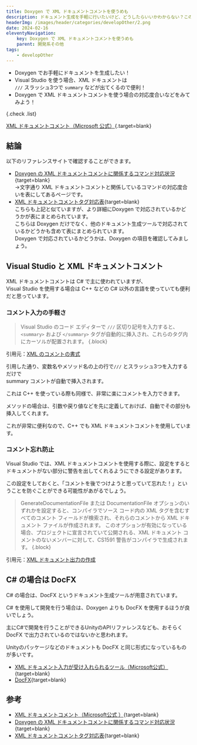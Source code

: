 ```yaml
---
title: Doxygen で XML ドキュメントコメントを使うめも
description: ドキュメント生成を手軽に行いたいけど、どうしたらいいかわからない？この記事では、Doxygenを使った簡単な方法や、Visual Studioでの便利なXMLドキュメントコメントの活用法を紹介しています。さらに、C#開発者には必見のドキュメント生成ツールであるDocFXについても紹介しています。XMLドキュメントの使い方やツールの選び方について知りたい方はぜひ読んでみてください！
headerImg: /images/header/categories/developOther/2.png
date: 2024-02-16
eleventyNavigation:
    key: Doxygen で XML ドキュメントコメントを使うめも
    parent: 開発系その他
tags:
    - developOther
---
```


- Doxygen でお手軽にドキュメントを生成したい！
- Visual Studio を使う場合、XML ドキュメントは  
`///` スラッシュ3つで `summary` などが出てくるので便利！
- Doxygen で XML ドキュメントコメントを使う場合の対応度合いなどをみてみよう！

{.check .list}

[XML ドキュメントコメント（Microsoft 公式）](https://learn.microsoft.com/ja-jp/dotnet/csharp/language-reference/xmldoc/){.target=blank}

## 結論

以下のリファレンスサイトで確認することができます。

- [Doxygen の XML ドキュメントコメントに関係するコマンド対応状況](https://cercopes-z.com/Doxygen/list-xmldoc-dxy.html){target=blank}  
→文字通り XML ドキュメントコメントと関係しているコマンドの対応度合いを表にしてあるページです。
- [XML ドキュメントコメントタグ対応表](https://cercopes-z.com/XMLDoc/index.html){target=blank}  
こちらも上記と似ていますが、より詳細にDoxygen で対応されているかどうかが表にまとめられています。  
こちらは Doxygen だけでなく、他のドキュメント生成ツールで対応されているかどうかも含めて表にまとめられています。  
Doxygen で対応されているかどうかは、Doxygen の項目を確認してみましょう。

## Visual Studio と XML ドキュメントコメント

XML ドキュメントコメントは C# で主に使われていますが、  
Visual Studio を使用する場合は C++ などの C# 以外の言語を使っていても便利だと思っています。

### コメント入力の手軽さ
> Visual Studio のコード エディターで `///` 区切り記号を入力すると、`<summary>` および `</summary>` タグが自動的に挿入され、これらのタグ内にカーソルが配置されます。
{.block}

引用元：[XML のコメントの書式](https://learn.microsoft.com/ja-jp/dotnet/csharp/language-reference/xmldoc/#xml-comment-formats)

引用した通り、変数名やメソッド名の上の行で`///` とスラッシュ3つを入力するだけで  
summary コメントが自動で挿入されます。

これは C++ を使っている際も同様で、非常に楽にコメントを入力できます。

メソッドの場合は、引数や戻り値などを先に定義しておけば、自動でその部分も挿入してくれます。

これが非常に便利なので、C++ でも XML ドキュメントコメントを使用しています。

### コメント忘れ防止
Visual Studio では、XML ドキュメントコメントを使用する際に、設定をするとドキュメントがない部分に警告を出してくれるようにできる設定があります。

この設定をしておくと、「コメントを後でつけようと思っていて忘れた！」ということを防ぐことができる可能性があがるでしょう。

> GenerateDocumentationFile または DocumentationFile オプションのいずれかを設定すると、コンパイラでソース コード内の XML タグを含むすべてのコメント フィールドが検索され、それらのコメントから XML ドキュメント ファイルが作成されます。 このオプションが有効になっている場合、プロジェクトに宣言されていて公開される、XML ドキュメント コメントのないメンバーに対して、CS1591 警告がコンパイラで生成されます。
{.block}

引用元：[XML ドキュメント出力の作成](https://learn.microsoft.com/ja-jp/dotnet/csharp/language-reference/xmldoc/#create-xml-documentation-output)

## C# の場合は DocFX
C# の場合は、DocFX というドキュメント生成ツールが用意されています。

C# を使用して開発を行う場合は、Doxygen よりも DocFX を使用するほうが良いでしょう。

主にC#で開発を行うことができるUnityのAPIリファレンスなども、おそらく DocFX で出力されているのではないかと思われます。

Unityのパッケージなどのドキュメントも DocFX と同じ形式になっているものが多いです。

- [XML ドキュメント入力が受け入れられるツール（Microsoft公式）](https://learn.microsoft.com/ja-jp/dotnet/csharp/language-reference/xmldoc/#tools-that-accept-xml-documentation-input){target=blank}
- [DocFX](https://dotnet.github.io/docfx/){target=blank}

## 参考
- [XML ドキュメントコメント（Microsoft公式 ）](https://learn.microsoft.com/ja-jp/dotnet/csharp/language-reference/xmldoc/){target=blank}
- [Doxygen の XML ドキュメントコメントに関係するコマンド対応状況](https://cercopes-z.com/Doxygen/list-xmldoc-dxy.html){target=blank}
- [XML ドキュメントコメントタグ対応表](https://cercopes-z.com/XMLDoc/index.html){target=blank}